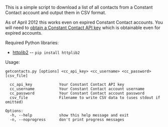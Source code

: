 This is a simple script to download a list of all contacts from a Constant Contact account and output them in CSV format.

As of April 2012 this works even on expired Constant Contact accounts. You will need to [obtain a Constant Contact API key](http://community.constantcontact.com/t5/Documentation/API-Keys/ba-p/25015) which is obtainable even for expired accounts.

Required Python libraries:

* [httplib2](http://code.google.com/p/httplib2/) -- `pip install httplib2`

Usage:

    getcontacts.py [options] <cc_api_key> <cc_username> <cc_password> [csv_file]

      cc_api_key            Your Constant Contact API key
      cc_username           Your Constant Contact account username
      cc_password           Your Constant Contact account password
      csv_file              Filename to write CSV data to (uses stdout if omitted)

    Options:
      -h, --help            show this help message and exit
      -n, --noprogress      don't print progress messages
